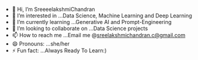 - 👋 Hi, I’m SreeeelakshmiChandran
- 👀 I’m interested in ...Data Science, Machine Learning and Deep Learning
- 🌱 I’m currently learning ...Generative AI and Prompt-Engineering
- 💞️ I’m looking to collaborate on ...Data Science projects
- 📫 How to reach me ...Email me @sreelakshmichandran.c@gmail.com
- 😄 Pronouns: ...she/her
- ⚡ Fun fact: ...Always Ready To Learn:)

<!---
SreeeelakshmiChandran/SreeeelakshmiChandran is a ✨ special ✨ repository because its `README.md` (this file) appears on your GitHub profile.
You can click the Preview link to take a look at your changes.
--->
